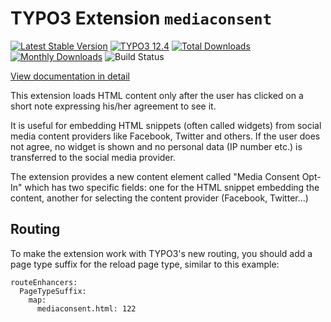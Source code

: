 # TYPO3 Extension `mediaconsent`

[![Latest Stable Version](https://poser.pugx.org/jweiland/mediaconsent/v/stable.svg)](https://packagist.org/packages/jweiland/mediaconsent)
[![TYPO3 12.4](https://img.shields.io/badge/TYPO3-12.4-green.svg)](https://get.typo3.org/version/12)
[![Total Downloads](https://poser.pugx.org/jweiland/mediaconsent/downloads.svg)](https://packagist.org/packages/jweiland/mediaconsent)
[![Monthly Downloads](https://poser.pugx.org/jweiland/mediaconsent/d/monthly)](https://packagist.org/packages/jweiland/mediaconsent)
![Build Status](https://github.com/jweiland-net/mediaconsent/actions/workflows/testscorev12.yml/badge.svg)

[View documentation in detail](https://docs.typo3.org/p/jweiland/mediaconsent/main/en-us/)

This extension loads HTML content only after the user has clicked on a short note expressing his/her agreement to see it.

It is useful for embedding HTML snippets (often called widgets) from social media content providers like Facebook, Twitter and others. If the user does not agree, no widget is shown and no personal data (IP number etc.) is transferred to the social media provider.

The extension provides a new content element called "Media Consent Opt-In" which has two specific fields: one for the HTML snippet embedding the content, another for selecting the content provider (Facebook, Twitter...)

## Routing

To make the extension work with TYPO3's new routing, you should add a page type suffix for the reload page type, similar to this example:

```
routeEnhancers:
  PageTypeSuffix:
    map:
      mediaconsent.html: 122
```
